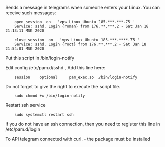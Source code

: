 Sends a message in telegrams when someone enters your Linux.
You can receive such messages:

        open_session  on   'vps Linux_Ubuntu 185.***.***.75 ' 
        Service: sshd. Login {roman} from 176.**.***.2 - Sat Jan 18 21:13:11 MSK 2020
        
        close_session  on   'vps Linux_Ubuntu 185.***.****.75 ' 
        Service: sshd. Login {root} from 176.**.***.2 - Sat Jan 18 21:54:01 MSK 2020
        
Put this script in   /bin/login-notify

Edit config  /etc/pam.d/sshd , Add this line here:

        session    optional     pam_exec.so  /bin/login-notify

Do not forget to give the right to execute the script file. 

        sudo chmod +x /bin/login-notify

Restart ssh service

        sudo systemctl restart ssh
        
If you do not have an ssh connection, then you need to register this line in /etc/pam.d/login

To API telegram connected with  curl. - the package must be installed
